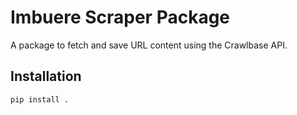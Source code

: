 # Imbuere Scraper Package

A package to fetch and save URL content using the Crawlbase API.

## Installation

```sh
pip install .
